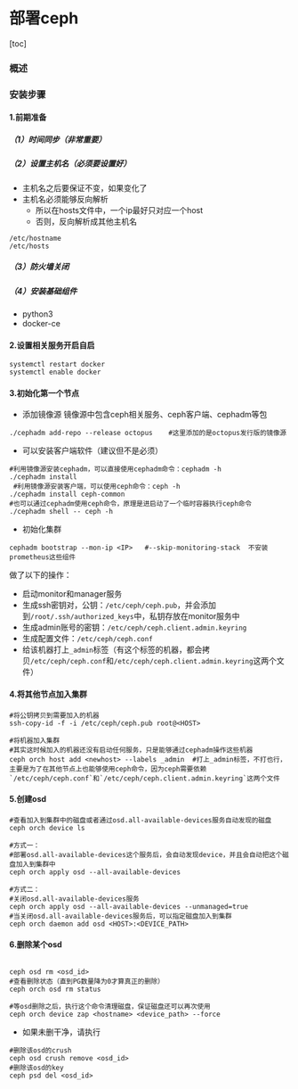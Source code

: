 # 部署ceph

[toc]

### 概述

### 安装步骤

#### 1.前期准备

##### （1）时间同步（非常重要）

##### （2）设置主机名（必须要设置好）
* 主机名之后要保证不变，如果变化了
* 主机名必须能够反向解析
  * 所以在hosts文件中，一个ip最好只对应一个host
  * 否则，反向解析成其他主机名
```shell
/etc/hostname
/etc/hosts
```
##### （3）防火墙关闭

##### （4）安装基础组件
* python3
* docker-ce

#### 2.设置相关服务开启自启
```shell
systemctl restart docker
systemctl enable docker
```

#### 3.初始化第一个节点

* 添加镜像源
镜像源中包含ceph相关服务、ceph客户端、cephadm等包

```shell
./cephadm add-repo --release octopus    #这里添加的是octopus发行版的镜像源
```

* 可以安装客户端软件（建议但不是必须）
```shell
#利用镜像源安装cephadm，可以直接使用cephadm命令：cephadm -h
./cephadm install   
 #利用镜像源安装客户端，可以使用ceph命令：ceph -h
./cephadm install ceph-common  
#也可以通过cephadm使用ceph命令，原理是进启动了一个临时容器执行ceph命令
./cephadm shell -- ceph -h
```

* 初始化集群
```shell
cephadm bootstrap --mon-ip <IP>   #--skip-monitoring-stack  不安装prometheus这些组件
```
做了以下的操作：
* 启动monitor和manager服务
* 生成ssh密钥对，公钥：`/etc/ceph/ceph.pub`，并会添加到`/root/.ssh/authorized_keys`中，私钥存放在monitor服务中
* 生成admin账号的密钥：`/etc/ceph/ceph.client.admin.keyring`
* 生成配置文件：`/etc/ceph/ceph.conf`
* 给该机器打上`_admin`标签（有这个标签的机器，都会拷贝`/etc/ceph/ceph.conf`和`/etc/ceph/ceph.client.admin.keyring`这两个文件）

#### 4.将其他节点加入集群
```shell
#将公钥拷贝到需要加入的机器
ssh-copy-id -f -i /etc/ceph/ceph.pub root@<HOST>

#将机器加入集群
#其实这时候加入的机器还没有启动任何服务，只是能够通过cephadm操作这些机器
ceph orch host add <newhost> --labels _admin  #打上_admin标签，不打也行，主要是为了在其他节点上也能够使用ceph命令，因为ceph需要依赖`/etc/ceph/ceph.conf`和`/etc/ceph/ceph.client.admin.keyring`这两个文件
```

#### 5.创建osd
```shell
#查看加入到集群中的磁盘或者通过osd.all-available-devices服务自动发现的磁盘
ceph orch device ls

#方式一：
#部署osd.all-available-devices这个服务后，会自动发现device，并且会自动把这个磁盘加入到集群中
ceph orch apply osd --all-available-devices

#方式二：
#关闭osd.all-available-devices服务
ceph orch apply osd --all-available-devices --unmanaged=true
#当关闭osd.all-available-devices服务后，可以指定磁盘加入到集群
ceph orch daemon add osd <HOST>:<DEVICE_PATH>
```

#### 6.删除某个osd
```shell

ceph osd rm <osd_id>
#查看删除状态（直到PG数量降为0才算真正的删除）
ceph orch osd rm status

#等osd删除之后，执行这个命令清理磁盘，保证磁盘还可以再次使用
ceph orch device zap <hostname> <device_path> --force
```

* 如果未删干净，请执行
```shell
#删除该osd的crush
ceph osd crush remove <osd_id>
#删除该osd的key
ceph psd del <osd_id>
```
